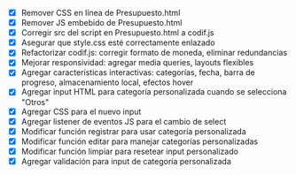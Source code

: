 - [x] Remover CSS en línea de Presupuesto.html
- [x] Remover JS embebido de Presupuesto.html
- [x] Corregir src del script en Presupuesto.html a codif.js
- [x] Asegurar que style.css esté correctamente enlazado
- [x] Refactorizar codif.js: corregir formato de moneda, eliminar redundancias
- [x] Mejorar responsividad: agregar media queries, layouts flexibles
- [x] Agregar características interactivas: categorías, fecha, barra de progreso, almacenamiento local, efectos hover
- [x] Agregar input HTML para categoría personalizada cuando se selecciona "Otros"
- [x] Agregar CSS para el nuevo input
- [x] Agregar listener de eventos JS para el cambio de select
- [x] Modificar función registrar para usar categoría personalizada
- [x] Modificar función editar para manejar categorías personalizadas
- [x] Modificar función limpiar para resetear input personalizado
- [x] Agregar validación para input de categoría personalizada
